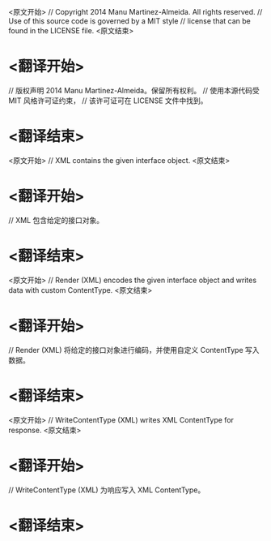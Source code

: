 
<原文开始>
// Copyright 2014 Manu Martinez-Almeida. All rights reserved.
// Use of this source code is governed by a MIT style
// license that can be found in the LICENSE file.
<原文结束>

# <翻译开始>
// 版权声明 2014 Manu Martinez-Almeida。保留所有权利。
// 使用本源代码受 MIT 风格许可证约束，
// 该许可证可在 LICENSE 文件中找到。
# <翻译结束>


<原文开始>
// XML contains the given interface object.
<原文结束>

# <翻译开始>
// XML 包含给定的接口对象。
# <翻译结束>


<原文开始>
// Render (XML) encodes the given interface object and writes data with custom ContentType.
<原文结束>

# <翻译开始>
// Render (XML) 将给定的接口对象进行编码，并使用自定义 ContentType 写入数据。
# <翻译结束>


<原文开始>
// WriteContentType (XML) writes XML ContentType for response.
<原文结束>

# <翻译开始>
// WriteContentType (XML) 为响应写入 XML ContentType。
# <翻译结束>

